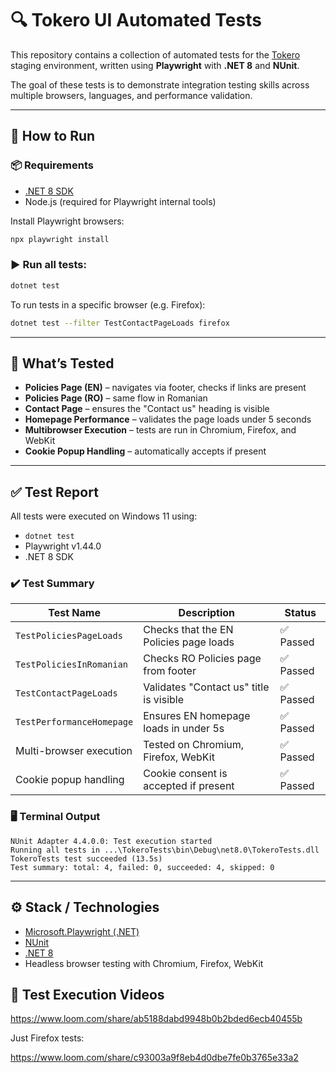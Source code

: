 # 🔍 Tokero UI Automated Tests

This repository contains a collection of automated tests for the [Tokero](https://tokero.dev/en/) staging environment, written using **Playwright** with **.NET 8** and **NUnit**.

The goal of these tests is to demonstrate integration testing skills across multiple browsers, languages, and performance validation.

---

## 🚀 How to Run

### 📦 Requirements

- [.NET 8 SDK](https://dotnet.microsoft.com/en-us/download)
- Node.js (required for Playwright internal tools)

Install Playwright browsers:

```bash
npx playwright install
```

### ▶️ Run all tests:

```bash
dotnet test
```

To run tests in a specific browser (e.g. Firefox):

```bash
dotnet test --filter TestContactPageLoads firefox
```

---

## 🔎 What’s Tested

- **Policies Page (EN)** – navigates via footer, checks if links are present
- **Policies Page (RO)** – same flow in Romanian
- **Contact Page** – ensures the "Contact us" heading is visible
- **Homepage Performance** – validates the page loads under 5 seconds
- **Multibrowser Execution** – tests are run in Chromium, Firefox, and WebKit
- **Cookie Popup Handling** – automatically accepts if present

---

## ✅ Test Report

All tests were executed on Windows 11 using:

- `dotnet test`
- Playwright v1.44.0
- .NET 8 SDK

### ✔️ Test Summary

| Test Name                   | Description                                              | Status    |
|----------------------------|----------------------------------------------------------|-----------|
| `TestPoliciesPageLoads`     | Checks that the EN Policies page loads                  | ✅ Passed |
| `TestPoliciesInRomanian`    | Checks RO Policies page from footer                     | ✅ Passed |
| `TestContactPageLoads`      | Validates "Contact us" title is visible                 | ✅ Passed |
| `TestPerformanceHomepage`   | Ensures EN homepage loads in under 5s                   | ✅ Passed |
| Multi-browser execution     | Tested on Chromium, Firefox, WebKit                     | ✅ Passed |
| Cookie popup handling       | Cookie consent is accepted if present                   | ✅ Passed |

### 🖥 Terminal Output

```
NUnit Adapter 4.4.0.0: Test execution started
Running all tests in ...\TokeroTests\bin\Debug\net8.0\TokeroTests.dll
TokeroTests test succeeded (13.5s)
Test summary: total: 4, failed: 0, succeeded: 4, skipped: 0
```

---

## ⚙️ Stack / Technologies

- [Microsoft.Playwright (.NET)](https://playwright.dev/dotnet/)
- [NUnit](https://nunit.org/)
- [.NET 8](https://dotnet.microsoft.com/)
- Headless browser testing with Chromium, Firefox, WebKit

## 🎥 Test Execution Videos

https://www.loom.com/share/ab5188dabd9948b0b2bded6ecb40455b

Just Firefox tests:

https://www.loom.com/share/c93003a9f8eb4d0dbe7fe0b3765e33a2
